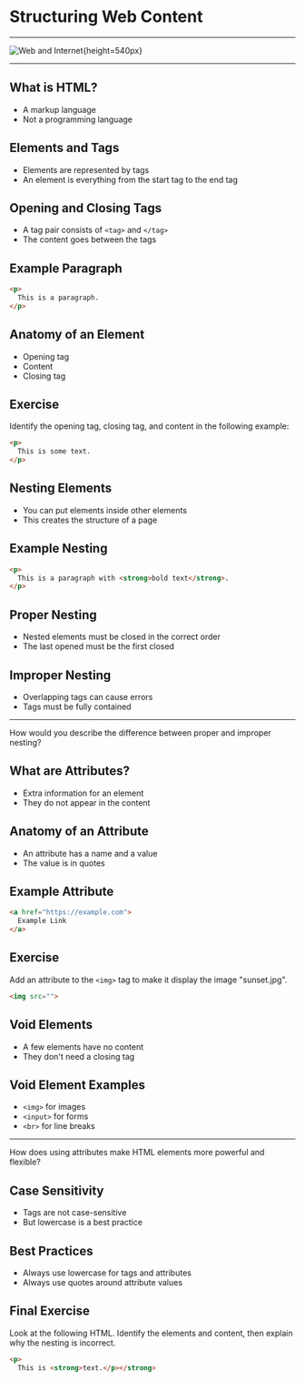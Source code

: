# Structuring Web Content

---

![Web and Internet](https://upload.wikimedia.org/wikipedia/commons/c/c4/IP_stack_connections.svg){height=540px}

---

## What is HTML?

- A markup language
- Not a programming language

## Elements and Tags

- Elements are represented by tags
- An element is everything from the start tag to the end tag

## Opening and Closing Tags

- A tag pair consists of `<tag>` and `</tag>`
- The content goes between the tags

## Example Paragraph

```html
<p>
  This is a paragraph.
</p>
```

## Anatomy of an Element

- Opening tag
- Content
- Closing tag

## Exercise

Identify the opening tag, closing tag, and content in the following example:

```html
<p>
  This is some text.
</p>
```

## Nesting Elements

- You can put elements inside other elements
- This creates the structure of a page

## Example Nesting

```html
<p>
  This is a paragraph with <strong>bold text</strong>.
</p>
```

## Proper Nesting

- Nested elements must be closed in the correct order
- The last opened must be the first closed

## Improper Nesting

- Overlapping tags can cause errors
- Tags must be fully contained

-----

How would you describe the difference between proper and improper nesting?

## What are Attributes?

- Extra information for an element
- They do not appear in the content

## Anatomy of an Attribute

- An attribute has a name and a value
- The value is in quotes

## Example Attribute

```html
<a href="https://example.com">
  Example Link
</a>
```

## Exercise

Add an attribute to the `<img>` tag to make it display the image "sunset.jpg".

```html
<img src="">
```

## Void Elements

- A few elements have no content
- They don't need a closing tag

## Void Element Examples

- `<img>` for images
- `<input>` for forms
- `<br>` for line breaks

-----

How does using attributes make HTML elements more powerful and flexible?

## Case Sensitivity

- Tags are not case-sensitive
- But lowercase is a best practice

## Best Practices

- Always use lowercase for tags and attributes
- Always use quotes around attribute values

## Final Exercise

Look at the following HTML. Identify the elements and content, then explain why the nesting is incorrect.

```html
<p>
  This is <strong>text.</p></strong>
```
